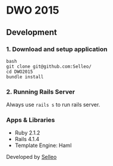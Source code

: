 DWO 2015
========

## Development

### 1. Download and setup application

  
    bash
    git clone git@github.com:Selleo/
    cd DWO2015
    bundle install


### 2. Running Rails Server

Always use `rails s` to run rails server.

### Apps & Libraries

* Ruby 2.1.2
* Rails 4.1.4
* Template Engine: Haml

Developed by [Selleo](http://selleo.com)
